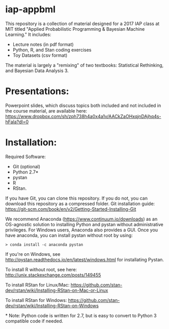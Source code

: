 # iap-appbml

This repository is a collection of material designed for a 2017 IAP class at MIT titled "Applied Probabilistic Programming & Bayesian Machine Learning." It includes:

- Lecture notes (in pdf format)
- Python, R, and Stan coding exercises
- Toy Datasets (csv format)

The material is largely a "remixing" of two textbooks: Statistical Rethinking, and Bayesian Data Analysis 3.

# Presentations:
Powerpoint slides, which discuss topics both included and not included in the course material, are available here:
https://www.dropbox.com/sh/zph738h4a0x4a1v/AACkZaOHxqjnDAjhq4s-hFala?dl=0

# Installation:
Required Software:
- Git (optional)
- Python 2.7\*
- pystan
- R
- RStan.

If you have Git, you can clone this repository. If you do not, you can download this repository as a compressed folder. 
Git installation guide: https://git-scm.com/book/en/v2/Getting-Started-Installing-Git

We recommend Anaconda (https://www.continuum.io/downloads) as an OS-agnostic solution to installing Python and pystan without administrative privileges. For Windows users, Anaconda also provides a GUI. Once you have anaconda, you can install pystan without root by using:

```
> conda install -c anaconda pystan
```

If you're on Windows, see http://pystan.readthedocs.io/en/latest/windows.html for installating Pystan.

To install R without root, see here: http://unix.stackexchange.com/posts/149455

To install RStan for Linux/Mac: https://github.com/stan-dev/rstan/wiki/Installing-RStan-on-Mac-or-Linux

To install RStan for Windows: https://github.com/stan-dev/rstan/wiki/Installing-RStan-on-Windows

\* Note: Python code is written for 2.7, but is easy to convert to Python 3 compatible code if needed.
